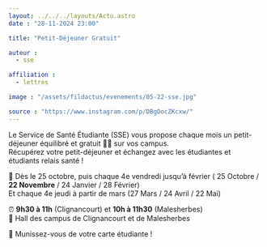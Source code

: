 ```yaml
---
layout: ../../../layouts/Actu.astro
date : "28-11-2024 23:00"

title: "Petit-Déjeuner Gratuit"

auteur :
  - sse

affiliation :
  - lettres

image : "/assets/fildactus/evenements/05-22-sse.jpg"

source : "https://www.instagram.com/p/DBgOocZKcxw/"
---
```


Le Service de Santé Étudiante (SSE) vous propose chaque mois un petit-déjeuner équilibré et gratuit 🥐🍊 sur vos campus.  
Récupérez votre petit-déjeuner et échangez avec les étudiantes et étudiants relais santé !

📆 Dès le 25 octobre, puis chaque 4e vendredi jusqu’à février ( 25 Octobre / __22 Novembre__ / 24 Janvier / 28 Février)  
Et chaque 4e jeudi à partir de mars (27 Mars / 24 Avril / 22 Mai)

⏰ __9h30 à 11h__ (Clignancourt) et __10h à 11h30__ (Malesherbes)  
📍 Hall des campus de Clignancourt et de Malesherbes

🚨 Munissez-vous de votre carte étudiante !